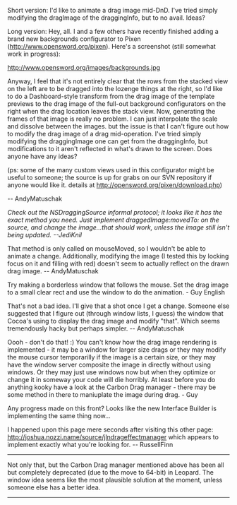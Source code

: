 Short version: I'd like to animate a drag image mid-DnD. I've tried simply modifying the dragImage of the draggingInfo, but to no avail. Ideas?

Long version: Hey, all. I and a few others have recently finished adding a brand new backgrounds configurator to Pixen (http://www.opensword.org/pixen). Here's a screenshot (still somewhat work in progress):

http://www.opensword.org/images/backgrounds.jpg

Anyway, I feel that it's not entirely clear that the rows from the stacked view on the left are to be dragged into the lozenge things at the right, so I'd like to do a Dashboard-style transform from the drag image of the template previews to the drag image of the full-out background configurators on the right when the drag location leaves the stack view. Now, generating the frames of that image is really no problem. I can just interpolate the scale and dissolve between the images. but the issue is that I can't figure out how to modify the drag image of a drag mid-operation. I've tried simply modifying the draggingImage one can get from the draggingInfo, but modifications to it aren't reflected in what's drawn to the screen. Does anyone have any ideas?

(ps: some of the many custom views used in this configurator might be useful to someone; the source is up for grabs on our SVN repository if anyone would like it. details at http://opensword.org/pixen/download.php)

-- AndyMatuschak

*Check out the NSDraggingSource informal protocol; it looks like it has the exact method you need. Just implement     draggedImage:movedTo: on the source, and change the image...that should work, unless the image still isn't being updated. --JediKnil*

That method is only called on mouseMoved, so I wouldn't be able to animate a change. Additionally, modifying the image (I tested this by locking focus on it and filling with red) doesn't seem to actually reflect on the drawn drag image. -- AndyMatuschak

Try making a borderless window that follows the mouse. Set the drag image to a small clear rect and use the window to do the animation. - Guy English

That's not a bad idea. I'll give that a shot once I get a change. Someone else suggested that I figure out (through window lists, I guess) the window that Cocoa's using to display the drag image and modify "that". Which seems tremendously hacky but perhaps simpler. -- AndyMatuschak

Oooh - don't do that! :) You can't know how the drag image rendering is implemented - it may be a window for larger size drags or they may modify the mouse cursor temporarilly if the image is a certain size, or they may have the window server composite the image in directly without using windows. Or they may just use windows now but when they optimize or change it in someway your code will die horribly. At least before you do anything kooky have a look at the Carbon Drag manager - there may be some method in there to maniuplate the image during drag. - Guy

Any progress made on this front? Looks like the new Interface Builder is implementing the same thing now...

I happened upon this page mere seconds after visiting this other page: http://joshua.nozzi.name/source/jlndrageffectmanager  which appears to implement exactly what you're looking for.  -- RussellFinn

----

Not only that, but the Carbon Drag manager mentioned above has been all but completely deprecated (due to the move to 64-bit) in Leopard. The window idea seems like the most plausible solution at the moment, unless someone else has a better idea.

----
